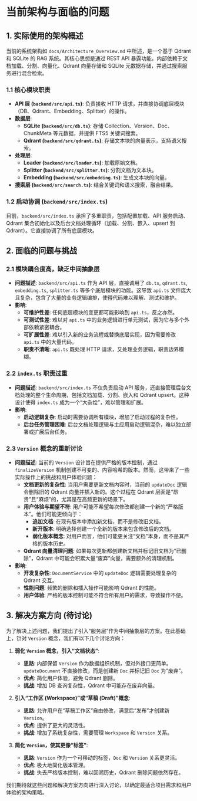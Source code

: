 # 当前架构与面临的问题

## 1. 实际使用的架构概述

当前的系统架构如 `docs/Architecture_Overview.md` 中所述，是一个基于 Qdrant 和 SQLite 的 RAG 系统。其核心思想是通过 REST API 暴露功能，内部依赖于文档加载、分割、向量化、Qdrant 向量存储和 SQLite 元数据存储，并通过搜索服务进行混合检索。

### 1.1 核心模块职责

*   **API 层 (`backend/src/api.ts`)**: 负责接收 HTTP 请求，并直接协调底层模块（DB、Qdrant、Embedding、Splitter）的操作。
*   **数据层**:
    *   **SQLite (`backend/src/db.ts`)**: 存储 Collection、Version、Doc、ChunkMeta 等元数据，并提供 FTS5 关键词搜索。
    *   **Qdrant (`backend/src/qdrant.ts`)**: 存储文本块的向量表示，支持语义搜索。
*   **处理层**:
    *   **Loader (`backend/src/loader.ts`)**: 加载原始文档。
    *   **Splitter (`backend/src/splitter.ts`)**: 分割文档为文本块。
    *   **Embedding (`backend/src/embedding.ts`)**: 生成文本块的向量。
*   **搜索层 (`backend/src/search.ts`)**: 结合关键词和语义搜索，融合结果。

### 1.2 启动协调 (`backend/src/index.ts`)

目前，`backend/src/index.ts` 承担了多重职责，包括配置加载、API 服务启动、Qdrant 集合初始化以及后台文档处理循环（加载、分割、嵌入、upsert 到 Qdrant）。它直接协调了所有底层模块。

## 2. 面临的问题与挑战

### 2.1 模块耦合度高，缺乏中间抽象层

*   **问题描述**: `backend/src/api.ts` 作为 API 层，直接调用了 `db.ts`, `qdrant.ts`, `embedding.ts`, `splitter.ts` 等多个底层模块的功能。这导致 `api.ts` 文件庞大且复杂，包含了大量的业务逻辑编排，使得代码难以理解、测试和维护。
*   **影响**:
    *   **可维护性差**: 任何底层模块的变更都可能影响到 `api.ts`，反之亦然。
    *   **可测试性差**: 难以对 `api.ts` 中的业务逻辑进行单元测试，因为它与多个外部依赖紧密耦合。
    *   **可扩展性差**: 难以引入新的业务流程或替换底层实现，因为需要修改 `api.ts` 中的大量代码。
    *   **职责不清晰**: `api.ts` 既处理 HTTP 请求，又处理业务逻辑，职责边界模糊。

### 2.2 `index.ts` 职责过重

*   **问题描述**: `backend/src/index.ts` 不仅负责启动 API 服务，还直接管理后台文档处理的整个生命周期，包括文档加载、分割、嵌入和 Qdrant upsert。这种设计使得 `index.ts` 成为一个“大杂烩”，难以管理和扩展。
*   **影响**:
    *   **启动逻辑复杂**: 启动时需要协调所有模块，增加了启动过程的复杂性。
    *   **后台任务管理困难**: 后台文档处理逻辑与主应用启动逻辑混杂，难以独立部署或扩展后台任务。

### 2.3 `Version` 概念的重新讨论

*   **问题描述**: 当前的 `Version` 设计旨在提供严格的版本控制，通过 `finalizeVersion` 机制创建不可变的、内容哈希的版本。然而，这带来了一些实际操作上的挑战和用户体验问题：
    *   **文档更新的复杂性**: 当用户需要更新文档内容时，当前的 `updateDoc` 逻辑会删除旧的 Qdrant 向量并插入新的。这个过程在 Qdrant 层面是“昂贵”且“麻烦”的，尤其是在高频更新的场景下。
    *   **用户体验与期望不符**: 用户可能不希望每次修改都创建一个新的“严格版本”。他们可能更倾向于：
        *   **追加文档**: 在现有版本中添加新文档，而不是修改旧文档。
        *   **新开版本**: 明确选择创建一个全新的版本来包含修改后的文档。
        *   **弱化版本概念**: 对用户而言，他们可能更关注“文档”本身，而不是其严格的版本历史。
    *   **Qdrant 向量清理问题**: 如果每次更新都创建新文档并标记旧文档为“已删除”，Qdrant 中可能会积累大量“废弃”向量，需要额外的清理机制。
*   **影响**:
    *   **开发复杂性**: `DocumentService` 中的 `updateDoc` 逻辑需要处理复杂的 Qdrant 交互。
    *   **性能问题**: 频繁的删除和插入操作可能影响 Qdrant 的性能。
    *   **用户体验**: 严格的版本控制可能不符合所有用户的需求，导致操作不便。

## 3. 解决方案方向 (待讨论)

为了解决上述问题，我们提出了引入“服务层”作为中间抽象层的方案。在此基础上，针对 `Version` 概念，我们有以下几个讨论方向：

1.  **弱化 `Version` 概念，引入“文档状态”**:
    *   **思路**: 内部保留 `Version` 作为数据组织机制，但对外接口更简单。`updateDocument` 不直接修改，而是创建新 `Doc` 并标记旧 `Doc` 为“废弃”。
    *   **优点**: 简化用户体验，避免 Qdrant 删除。
    *   **挑战**: 增加 DB 查询复杂性，Qdrant 中可能存在废弃向量。

2.  **引入“工作区 (Workspace)”或“草稿 (Draft)”概念**:
    *   **思路**: 允许用户在“草稿工作区”自由修改，满意后“发布”才创建新 `Version`。
    *   **优点**: 提供了更大的灵活性。
    *   **挑战**: 增加了系统复杂性，需要管理 `Workspace` 和 `Version` 关系。

3.  **简化 `Version`，使其更像“标签”**:
    *   **思路**: `Version` 作为一个可移动的标签，`Doc` 和 `Version` 关系更灵活。
    *   **优点**: 极大地简化版本管理。
    *   **挑战**: 失去严格版本控制，难以回溯历史，Qdrant 删除问题依然存在。

我们期待就这些问题和解决方案方向进行深入讨论，以确定最适合项目需求和用户体验的架构策略。